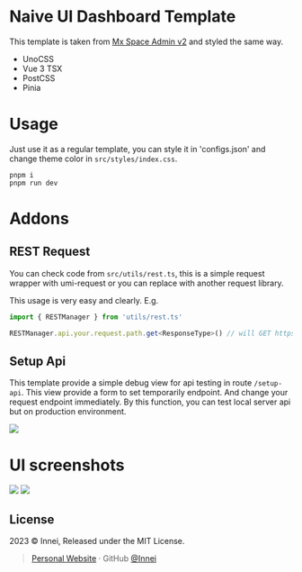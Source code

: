# Naive UI Dashboard Template

This template is taken from [Mx Space Admin v2](https://github.com/mx-space/mx-admin) and styled the same way.

- UnoCSS
- Vue 3 TSX
- PostCSS
- Pinia

# Usage

Just use it as a regular template, you can style it in 'configs.json' and change theme color in `src/styles/index.css`.

```
pnpm i
pnpm run dev
```

# Addons

## REST Request

You can check code from `src/utils/rest.ts`, this is a simple request wrapper with umi-request or you can replace with another request library.

This usage is very easy and clearly. E.g.

```ts
import { RESTManager } from 'utils/rest.ts'

RESTManager.api.your.request.path.get<ResponseType>() // will GET https://endpoint/your/request/path
```

## Setup Api

This template provide a simple debug view for api testing in route `/setup-api`. This view provide a form to set temporarily endpoint. And change your request endpoint immediately. By this function, you can test local server api but on production environment.

![](https://cdn.jsdelivr.net/gh/Innei/fancy@master/2022/0706212514.png)


# UI screenshots

![](https://cdn.jsdelivr.net/gh/Innei/fancy@master/2021/0623195639.png)
![](https://cdn.jsdelivr.net/gh/Innei/fancy@master/2021/0623195623.png)

## License

2023 © Innei, Released under the MIT License.

> [Personal Website](https://innei.ren/) · GitHub [@Innei](https://github.com/innei/)
